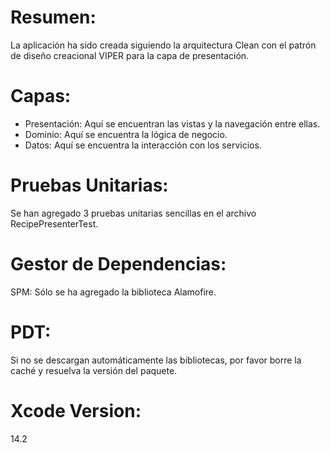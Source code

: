 # Resumen:
La aplicación ha sido creada siguiendo la arquitectura Clean con el patrón de diseño creacional VIPER para la capa de presentación.

# Capas:
- Presentación: Aquí se encuentran las vistas y la navegación entre ellas.
- Dominio: Aquí se encuentra la lógica de negocio.
- Datos: Aquí se encuentra la interacción con los servicios.

# Pruebas Unitarias:
Se han agregado 3 pruebas unitarias sencillas en el archivo RecipePresenterTest.

# Gestor de Dependencias:
SPM: Sólo se ha agregado la biblioteca Alamofire.

# PDT: 
Si no se descargan automáticamente las bibliotecas, por favor borre la caché y resuelva la versión del paquete.

# Xcode Version: 
14.2
